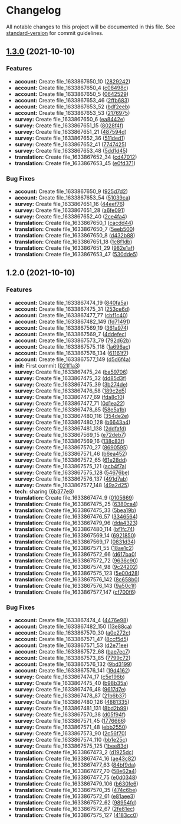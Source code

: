 # Changelog

All notable changes to this project will be documented in this file. See [standard-version](https://github.com/conventional-changelog/standard-version) for commit guidelines.

## [1.3.0](https://github.com/imip/commitizen/compare/v1.2.0...v1.3.0) (2021-10-10)


### Features

* **account:** Create file_1633867650_10 ([2829242](https://github.com/imip/commitizen/commit/2829242e272e3e19ff20a4997eecbad77fad09da))
* **account:** Create file_1633867650_4 ([c08498c](https://github.com/imip/commitizen/commit/c08498cde47cea095b8dba791c9573850fe0ffa7))
* **account:** Create file_1633867650_5 ([0642529](https://github.com/imip/commitizen/commit/06425295025ceee74872fd8867b15f2e5db28e43))
* **account:** Create file_1633867653_46 ([2ffb683](https://github.com/imip/commitizen/commit/2ffb683f20e7476d6a4eef06dccc3a5dfd984b4f))
* **account:** Create file_1633867653_52 ([bdf2eeb](https://github.com/imip/commitizen/commit/bdf2eeb706b374fbd4c3b5c05f9534f86340c9c0))
* **account:** Create file_1633867653_53 ([2176975](https://github.com/imip/commitizen/commit/2176975b851f6430bafcb919f5e132077527ebc1))
* **survey:** Create file_1633867650_6 ([ea8442e](https://github.com/imip/commitizen/commit/ea8442edd29b3ab72f747a8a69455ebf1bb4eee1))
* **survey:** Create file_1633867651_15 ([8028f4f](https://github.com/imip/commitizen/commit/8028f4f2862dcaf49f678f85365991d89a2407a0))
* **survey:** Create file_1633867651_21 ([487594d](https://github.com/imip/commitizen/commit/487594d5addaf5c23f5d23c8f31b00d2a47aaacb))
* **survey:** Create file_1633867652_36 ([511ded1](https://github.com/imip/commitizen/commit/511ded1317fd8e19c16a5176a4c06e740169f45a))
* **survey:** Create file_1633867652_41 ([7747425](https://github.com/imip/commitizen/commit/77474259bcdc7984afebd82eb496b3d6c236e7ad))
* **survey:** Create file_1633867653_48 ([5dd1d45](https://github.com/imip/commitizen/commit/5dd1d4542a57494ed81615672eecde5a8c63b85e))
* **translation:** Create file_1633867652_34 ([cd47012](https://github.com/imip/commitizen/commit/cd47012111acf9945f36df8b21303698584dadfa))
* **translation:** Create file_1633867653_45 ([e0fd371](https://github.com/imip/commitizen/commit/e0fd3715ec28a9decb756a76f13ee660e13952c2))


### Bug Fixes

* **account:** Create file_1633867650_9 ([925d7d2](https://github.com/imip/commitizen/commit/925d7d24adcf629324367de78a6d0aa91b681780))
* **account:** Create file_1633867653_54 ([51039ca](https://github.com/imip/commitizen/commit/51039cabb5c9e8416dc761e3125bdd068e864a64))
* **survey:** Create file_1633867651_16 ([44eef76](https://github.com/imip/commitizen/commit/44eef760f99f244e6521ffa16813b614255c7ab9))
* **survey:** Create file_1633867651_28 ([a6fe091](https://github.com/imip/commitizen/commit/a6fe0919cfc3be471b100db598ac15451753990c))
* **survey:** Create file_1633867652_40 ([2ce4fa4](https://github.com/imip/commitizen/commit/2ce4fa4be1d477ff06f53d489f400a1db465a0cf))
* **translation:** Create file_1633867650_1 ([cacdd44](https://github.com/imip/commitizen/commit/cacdd44e01efd1a0ee1105ea7234cdf26fc9c45e))
* **translation:** Create file_1633867650_7 ([5eeb500](https://github.com/imip/commitizen/commit/5eeb500887331afc22f90aebba1c1707cc107390))
* **translation:** Create file_1633867650_8 ([d432b88](https://github.com/imip/commitizen/commit/d432b88bd95ca40f5c5d70a29d9998dc35c53a86))
* **translation:** Create file_1633867651_18 ([1c8f1db](https://github.com/imip/commitizen/commit/1c8f1db7f78d7b44380e36eab07636bf324d3604))
* **translation:** Create file_1633867651_29 ([982e1af](https://github.com/imip/commitizen/commit/982e1af20394a394c80e0d933b78bc875797cc23))
* **translation:** Create file_1633867653_47 ([530dde5](https://github.com/imip/commitizen/commit/530dde5d5b8520a4888d4d0e835ba5bc10ab3b95))

## 1.2.0 (2021-10-10)


### Features

* **account:** Create file_1633867474_19 ([840fa5a](https://github.com/imip/commitizen/commit/840fa5a490e21e9e518f552c79c505b804950168))
* **account:** Create file_1633867475_31 ([253ce6d](https://github.com/imip/commitizen/commit/253ce6dcc287ab666fd1a87f5c6bfa453e7b6dbf))
* **account:** Create file_1633867477_77 ([cbf1c40](https://github.com/imip/commitizen/commit/cbf1c40f35816b44875d7cecc1a2784e57f66cdc))
* **account:** Create file_1633867482_149 ([fd71491](https://github.com/imip/commitizen/commit/fd71491b96ce2bbff3c559277bcdb54b9b330fb9))
* **account:** Create file_1633867569_19 ([361a974](https://github.com/imip/commitizen/commit/361a9746615ce146d5ced831c31f761990f97958))
* **account:** Create file_1633867569_7 ([4ddefec](https://github.com/imip/commitizen/commit/4ddefecb0308ba5ed9012829d70c730597765cf9))
* **account:** Create file_1633867573_79 ([792d62b](https://github.com/imip/commitizen/commit/792d62b2116e0d7e2bfc9b7e5bf01e465fc6e12f))
* **account:** Create file_1633867575_118 ([1a696ac](https://github.com/imip/commitizen/commit/1a696acb3205083f845eb57291f176a08146bb4f))
* **account:** Create file_1633867576_134 ([61161f7](https://github.com/imip/commitizen/commit/61161f7cf924ebe948a8f91cffba9545b4708d92))
* **account:** Create file_1633867577_149 ([d5d6f4a](https://github.com/imip/commitizen/commit/d5d6f4ad99f0e48fd71a4c1753c22889ac9fed3f))
* **init:** First commit ([021f1a3](https://github.com/imip/commitizen/commit/021f1a3dc7d1d1476f57c6ae5953742207e90e7f))
* **survey:** Create file_1633867475_24 ([ba59706](https://github.com/imip/commitizen/commit/ba5970601022c8a49bae0be0a523d02b45402260))
* **survey:** Create file_1633867475_32 ([dd85d3f](https://github.com/imip/commitizen/commit/dd85d3fefa0717037f208bb84a8e7aefcf6e36d0))
* **survey:** Create file_1633867475_39 ([3b274de](https://github.com/imip/commitizen/commit/3b274de96ef2ccb7075154223aa4964236c39ac9))
* **survey:** Create file_1633867476_58 ([189c2d5](https://github.com/imip/commitizen/commit/189c2d5bbd801ef16a2251eceeb32b7e22d4790f))
* **survey:** Create file_1633867477_69 ([fda8c10](https://github.com/imip/commitizen/commit/fda8c1038beb06b6281fafe73e13e2813efb12d3))
* **survey:** Create file_1633867477_71 ([0d1ea22](https://github.com/imip/commitizen/commit/0d1ea221485eddca56a17fe8aee732d1a2d9a95e))
* **survey:** Create file_1633867478_85 ([58e5a1b](https://github.com/imip/commitizen/commit/58e5a1b264dc8c0b8cb9e6b3fa4cb6be01f94b87))
* **survey:** Create file_1633867480_116 ([354de2e](https://github.com/imip/commitizen/commit/354de2e2bc2f7e82372e4cc2d1a5b80c6f3f340a))
* **survey:** Create file_1633867480_128 ([b6643a4](https://github.com/imip/commitizen/commit/b6643a42eb50faa9e80f758bd181d90a37f3adb5))
* **survey:** Create file_1633867481_138 ([2ddfafd](https://github.com/imip/commitizen/commit/2ddfafdef6b957025184eb3b4478a2198f020f2e))
* **survey:** Create file_1633867569_15 ([e72deb7](https://github.com/imip/commitizen/commit/e72deb74e9384c0dfa4d35b062731a9b832241e1))
* **survey:** Create file_1633867569_16 ([138c83f](https://github.com/imip/commitizen/commit/138c83fa1604269f4c6cdff5b08af0c13c068b67))
* **survey:** Create file_1633867570_27 ([8690595](https://github.com/imip/commitizen/commit/869059530afe41d36cbe27b27e9f8d4f63e6ee00))
* **survey:** Create file_1633867571_46 ([b6ea452](https://github.com/imip/commitizen/commit/b6ea4520ecbea13518970895175de44573d3a615))
* **survey:** Create file_1633867572_65 ([61e28dd](https://github.com/imip/commitizen/commit/61e28dd35b982c64265e39e9217e2d2b3f841c80))
* **survey:** Create file_1633867575_121 ([acb4f7a](https://github.com/imip/commitizen/commit/acb4f7a4175b52e0e7d5b441c61f52408d3341f5))
* **survey:** Create file_1633867575_128 ([54676be](https://github.com/imip/commitizen/commit/54676bee5ca22cd69190a1bf253567a7ab6dd630))
* **survey:** Create file_1633867576_137 ([491d7ab](https://github.com/imip/commitizen/commit/491d7ab18db177e97beedfc3c9065cb0fefe8bb8))
* **survey:** Create file_1633867577_148 ([49a2d25](https://github.com/imip/commitizen/commit/49a2d252e1bf4c0da287556b89403ca823f78485))
* **tech:** sharing ([6b377e8](https://github.com/imip/commitizen/commit/6b377e886f9fd5b3374e2b2583403da11badb7b0))
* **translation:** Create file_1633867474_9 ([0105669](https://github.com/imip/commitizen/commit/01056698c84ead13a0ce313cef651ad34de3fb64))
* **translation:** Create file_1633867475_25 ([6380ca4](https://github.com/imip/commitizen/commit/6380ca4bbe62c4c99a56856bf4453f0b8599ea43))
* **translation:** Create file_1633867475_33 ([5bea19b](https://github.com/imip/commitizen/commit/5bea19bb78f26b89886b9d00f0ca90c115cae46c))
* **translation:** Create file_1633867476_57 ([3346564](https://github.com/imip/commitizen/commit/33465649b21f83761c11b6fa335cb06e6b53ae36))
* **translation:** Create file_1633867479_96 ([dda4323](https://github.com/imip/commitizen/commit/dda4323f568eccb7b028a569baeeaec6b0061433))
* **translation:** Create file_1633867480_114 ([bf1fc74](https://github.com/imip/commitizen/commit/bf1fc7441a76d4d1d8f9bbe57336f51732dc6771))
* **translation:** Create file_1633867569_14 ([6921850](https://github.com/imip/commitizen/commit/6921850443947af57240fbc67bafcff6ecde4f2a))
* **translation:** Create file_1633867569_17 ([0831d34](https://github.com/imip/commitizen/commit/0831d34cd2d2cdda7282100cffb2f2db2b49318a))
* **translation:** Create file_1633867571_55 ([18ae1c2](https://github.com/imip/commitizen/commit/18ae1c2b59ab399d0b8d5005602a425cef7fec5b))
* **translation:** Create file_1633867572_66 ([d617ba0](https://github.com/imip/commitizen/commit/d617ba066a136de570790eee6c6212d69afd5bf6))
* **translation:** Create file_1633867572_72 ([9636c90](https://github.com/imip/commitizen/commit/9636c90283bcf6b260a276bf53f47517695824b3))
* **translation:** Create file_1633867574_98 ([9c24202](https://github.com/imip/commitizen/commit/9c24202bfe34af01a6adc1106b8add7edf51fbf8))
* **translation:** Create file_1633867575_123 ([5e00d28](https://github.com/imip/commitizen/commit/5e00d28fa7d23339829318e05a4a878f080b9696))
* **translation:** Create file_1633867576_142 ([8c658b0](https://github.com/imip/commitizen/commit/8c658b0406b7787efdc715a43e83fd437bd6e5ce))
* **translation:** Create file_1633867576_143 ([9a50c1f](https://github.com/imip/commitizen/commit/9a50c1fd8eb9436514254117dc306cf0e1cfc982))
* **translation:** Create file_1633867577_147 ([cf700f6](https://github.com/imip/commitizen/commit/cf700f67ef4772a06e5ff2e441a90f5893c782f4))


### Bug Fixes

* **account:** Create file_1633867474_4 ([4476e98](https://github.com/imip/commitizen/commit/4476e98452ac51c5b49505cd81c6990014d49270))
* **account:** Create file_1633867482_150 ([13e88ca](https://github.com/imip/commitizen/commit/13e88cabd4c69be54ecc7e597003aa39b42226fe))
* **account:** Create file_1633867570_30 ([a0e272c](https://github.com/imip/commitizen/commit/a0e272cc57a65aa3ecda1dcf7cc77060cf4b749b))
* **account:** Create file_1633867571_47 ([8ccf5d5](https://github.com/imip/commitizen/commit/8ccf5d548ee04a5608bc1bb33867a2fca233fba7))
* **account:** Create file_1633867571_53 ([d2e71ee](https://github.com/imip/commitizen/commit/d2e71eece226e9b3cfb757085ade6ca2889edde5))
* **account:** Create file_1633867572_68 ([bae7ec7](https://github.com/imip/commitizen/commit/bae7ec7c2256c238867ca8d13f53c9562519bc10))
* **account:** Create file_1633867573_85 ([7799c72](https://github.com/imip/commitizen/commit/7799c721b7a85948f53717819dc7fdfb3aac0bcf))
* **account:** Create file_1633867576_132 ([9bd3199](https://github.com/imip/commitizen/commit/9bd319955488a6a04bed8e6afaee8c61d6ed1de4))
* **account:** Create file_1633867576_141 ([19d4162](https://github.com/imip/commitizen/commit/19d4162450ce016a2fea35f141da48536b4268b4))
* **survey:** Create file_1633867474_17 ([c5e196b](https://github.com/imip/commitizen/commit/c5e196b61ef81f2c514d42156275ea415f6f2a4c))
* **survey:** Create file_1633867475_40 ([b98b35a](https://github.com/imip/commitizen/commit/b98b35a59e09c6685c06462d81c408bba8fa711b))
* **survey:** Create file_1633867476_48 ([9617d7e](https://github.com/imip/commitizen/commit/9617d7e79f18a4e5bb2903ad41ab84b359609a62))
* **survey:** Create file_1633867478_87 ([21b6b37](https://github.com/imip/commitizen/commit/21b6b3713c46f4181669bcdd92422432b985cbcc))
* **survey:** Create file_1633867480_126 ([4881335](https://github.com/imip/commitizen/commit/4881335a777ea0741eb748a141a096b2d3304980))
* **survey:** Create file_1633867481_131 ([8bd2b99](https://github.com/imip/commitizen/commit/8bd2b99d46d4074499928e9cf6fdaaffb395ab4e))
* **survey:** Create file_1633867570_38 ([d05f94f](https://github.com/imip/commitizen/commit/d05f94fdb480ae906e3a39cacee5b0a8ca02ee73))
* **survey:** Create file_1633867571_45 ([1776666](https://github.com/imip/commitizen/commit/17766665358c0840caf1be0036a490a2de148be4))
* **survey:** Create file_1633867571_48 ([ebb2550](https://github.com/imip/commitizen/commit/ebb2550b0daeb99ddb1496b117b0d84012aec027))
* **survey:** Create file_1633867573_90 ([2c56f70](https://github.com/imip/commitizen/commit/2c56f708adecec1509fad225f8f245b2ffb0a259))
* **survey:** Create file_1633867574_110 ([bb1e25c](https://github.com/imip/commitizen/commit/bb1e25c09f36a247d1c648c23a41d3abd4648ca8))
* **survey:** Create file_1633867575_125 ([1bee83d](https://github.com/imip/commitizen/commit/1bee83d84d30ea8be370ec75c98df5b9943e8c40))
* **translation:** Create file_1633867473_2 ([d1925dc](https://github.com/imip/commitizen/commit/d1925dc30cb5469e648cfcb63b39b2698c34e14d))
* **translation:** Create file_1633867474_16 ([ae43c82](https://github.com/imip/commitizen/commit/ae43c824b9d4b58b511f89d9a4ea240382efa289))
* **translation:** Create file_1633867477_63 ([84bf9da](https://github.com/imip/commitizen/commit/84bf9da2204a669374cfc626d09bf2231930ee7a))
* **translation:** Create file_1633867477_70 ([58e62a4](https://github.com/imip/commitizen/commit/58e62a45a2b3fa588c60a94731462b8693ec7cb1))
* **translation:** Create file_1633867477_75 ([e0d0348](https://github.com/imip/commitizen/commit/e0d0348968c4c5d12616f4346dee9dabc03964a6))
* **translation:** Create file_1633867479_106 ([b630fe6](https://github.com/imip/commitizen/commit/b630fe67dffa9a9510c0845706a9e03aabe325ba))
* **translation:** Create file_1633867570_35 ([474c6be](https://github.com/imip/commitizen/commit/474c6be136375fa32eb44c48f768055faf484bdc))
* **translation:** Create file_1633867572_61 ([e81aee3](https://github.com/imip/commitizen/commit/e81aee34b21a64e6fafedb44494437f0098ca808))
* **translation:** Create file_1633867572_62 ([98954fd](https://github.com/imip/commitizen/commit/98954fdea05b226c1e0a8adb6d21594b963642c2))
* **translation:** Create file_1633867572_67 ([2fe81ec](https://github.com/imip/commitizen/commit/2fe81ec700e711093048bc7dd8386a32505f43de))
* **translation:** Create file_1633867575_127 ([4183cc0](https://github.com/imip/commitizen/commit/4183cc02e6ae3f72cd675861f58dc561c4fdfc38))
